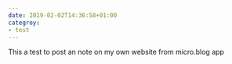 ```yaml
---
date: 2019-02-02T14:36:58+01:00
categroy:
- test
---
```

This a test to post an note on my own website from micro.blog app
